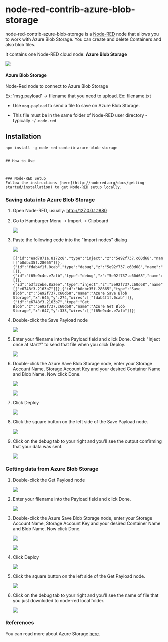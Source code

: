 # node-red-contrib-azure-blob-storage

node-red-contrib-azure-blob-storage is a <a href="http://nodered.org" target="_new">Node-RED</a> node that allows you to work with Azure Blob Storage. You can create and delete Containers and also blob files.


It contains one Node-RED cloud node: **Azure Blob Storage**

![](images/flow-nodes.PNG)

#### Azure Blob Storage

Node-Red node to connect to Azure Blob Storage


Ex: 'msg.payload' -> filename that you need to upload. Ex: filename.txt

- Use `msg.payload` to send a file to save on Azure Blob Storage.

- This file must be in the same folder of Node-RED user directory - typically `~/.node-red`


## Installation

```
npm install -g node-red-contrib-azure-blob-storage


## How to Use



### Node-RED Setup
Follow the instructions [here](http://nodered.org/docs/getting-started/installation) to get Node-RED setup locally.

```

### Saving data into Azure Blob Storage

1. Open Node-RED, usually: <http://127.0.0.1:1880>

2. Go to Hamburger Menu -> Import -> Clipboard

    ![](images/import-clip.png)

3. Paste the following code into the "Import nodes" dialog

    ![](images/import-nodes.PNG)

    ```
    [{"id":"ead7871a.8172c8","type":"inject","z":"5e92f737.c60d68","name":"Payload","topic":"","payload":"DocumentTest.txt","payloadType":"str","repeat":"","crontab":"","once":false,"x":436,"y":273,"wires":[["b0dbc35f.28665"]]},{"id":"fdab4f1f.0cab","type":"debug","z":"5e92f737.c60d68","name":"Log","active":true,"console":"false","complete":"true","x":846,"y":273,"wires":[]},{"id":"f65e9c4e.e7afb","type":"debug","z":"5e92f737.c60d68","name":"Log","active":true,"console":"false","complete":"true","x":846,"y":333,"wires":[]},{"id":"b3f32ebe.8a2ee","type":"inject","z":"5e92f737.c60d68","name":"Payload","topic":"","payload":"DocumentTest.txt","payloadType":"str","repeat":"","crontab":"","once":false,"x":436,"y":333,"wires":[["e6748f3.2163b7"]]},{"id":"b0dbc35f.28665","type":"Save Blob","z":"5e92f737.c60d68","name":"Azure Save Blob Storage","x":646,"y":274,"wires":[["fdab4f1f.0cab"]]},{"id":"e6748f3.2163b7","type":"Get Blob","z":"5e92f737.c60d68","name":"Azure Get Blob Storage","x":647,"y":333,"wires":[["f65e9c4e.e7afb"]]}]
    ```
4. Double-click the Save Payload node

    ![](images/save-payload.PNG)

5. Enter your filename into the Payload field and click Done. Check "Inject once at start?" to send that file when you click Deploy.

    ![](images/save-payload-node.PNG)

6. Double-click the Azure Save Blob Storage node, enter your Storage Account Name, Storage Account Key and your desired Container Name and Blob Name. Now click Done.

    ![](images/save-blob-node-selected.PNG) 
    
    ![](images/save-blob-node.PNG)

7. Click Deploy

    ![](images/deploy.png)

8. Click the square button on the left side of the Save Payload node.
    
    ![](images/save-payload.PNG)

9. Click on the debug tab to your right and you'll see the output confirming that your data was sent.

    ![](images/save-blob-output.PNG)


### Getting data from Azure Blob Storage

1. Double-click the Get Payload node

    ![](images/get-payload.PNG)

2. Enter your filename into the Payload field and click Done.

    ![](images/get-payload-node.PNG)

3. Double-click the Azure Save Blob Storage node, enter your Storage Account Name, Storage Account Key and your desired Container Name and Blob Name. Now click Done.

    ![](images/get-blob-node-selected.PNG) 
    
    ![](images/save-blob-node.PNG)

4. Click Deploy

    ![](images/deploy.png)

5. Click the square button on the left side of the Get Payload node.
    
    ![](images/get-payload.PNG)

6. Click on the debug tab to your right and you'll see the name of file that you just downloded to node-red local folder.

    ![](images/get-blob-output.PNG)

### References
You can read more about Azure Storage [here](https://azure.microsoft.com/pt-br/documentation/services/storage/).
